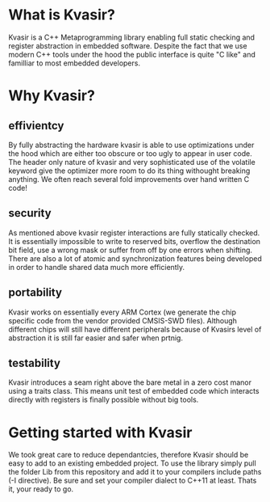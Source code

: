 # What is Kvasir?
Kvasir is a C++ Metaprogramming library enabling full static checking and register abstraction in embedded software. Despite the fact that we use modern C++ tools under the hood the public interface is quite "C like" and familliar to most embedded developers.

# Why Kvasir?
## effivientcy
By fully abstracting the hardware kvasir is able to use optimizations under the hood which are either too obscure or too ugly to appear in user code. The header only nature of kvasir and very sophisticated use of the volatile keyword give the optimizer more room to do its thing withought breaking anything. We often reach several fold improvements over hand written C code!
## security
As mentioned above kvasir register interactions are fully statically checked. It is essentially impossible to write to reserved bits, overflow the destination bit field, use a wrong mask or suffer from off by one errors when shifting. There are also a lot of atomic and synchronization features being developed in order to handle shared data much more efficiently.
## portability
Kvasir works on essentially every ARM Cortex (we generate the chip specific code from the vendor provided CMSIS-SWD files). Although different chips will still have different peripherals because of Kvasirs level of abstraction it is still far easier and safer when prtnig.
## testability
Kvasir introduces a seam right above the bare metal in a zero cost manor using a traits class. This means unit test of embedded code which interacts directly with registers is finally possible without big tools.

# Getting started with Kvasir
We took great care to reduce dependantcies, therefore Kvasir should be easy to add to an existing embedded project. To use the library simply pull the folder Lib from this repository and add it to your compilers include paths (-I directive). Be sure and set your compiler dialect to C++11 at least. Thats it, your ready to go.
